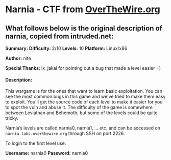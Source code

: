 # Narnia - CTF from [OverTheWire.org](https://overthewire.org/wargames/narnia/)

## What follows below is the original description of narnia, copied from intruded.net:

**Summary:**
**Difficulty:**     2/10
**Levels:**         10
**Platform:**   Linux/x86

**Author:**
nite

**Special Thanks:**
lx_jakal for pointing out a bug that made a level easier =)

#### Description:
This wargame is for the ones that want to learn basic exploitation. You can see the most
common bugs in this game and we've tried to make them easy to exploit. You'll get the
source code of each level to make it easier for you to spot the vuln and abuse it. The
difficulty of the game is somewhere between Leviathan and Behemoth, but some of the
levels could be quite tricky.

Narnia’s levels are called narnia0, narnia1, … etc. and can be accessed on `narnia.labs.overthewire.org` through SSH on port 2226.

To login to the first level use:

**Username:** narnia0
**Password:** narnia0

